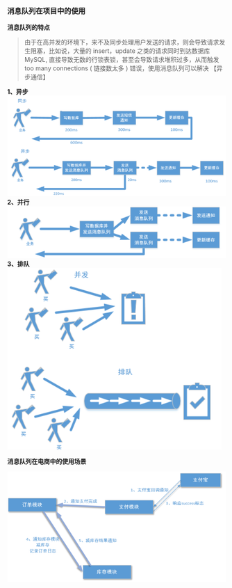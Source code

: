 ### 消息队列在项目中的使用
**消息队列的特点**

> 由于在高并发的环境下，来不及同步处理用户发送的请求，则会导致请求发生阻塞，比如说，大量的 insert，update 之类的请求同时到达数据库 MySQL, 直接导致无数的行锁表锁，甚至会导致请求堆积过多，从而触发 too many connections ( 链接数太多 ) 错误，使用消息队列可以解决 【异步通信】

**1、异步**
![img_19.png](Image%2Fimg_19.png)
**2、并行**
![img_20.png](Image%2Fimg_20.png)
**3、排队**
![img_21.png](Image%2Fimg_21.png)

**消息队列在电商中的使用场景**

![img_22.png](Image%2Fimg_22.png)
